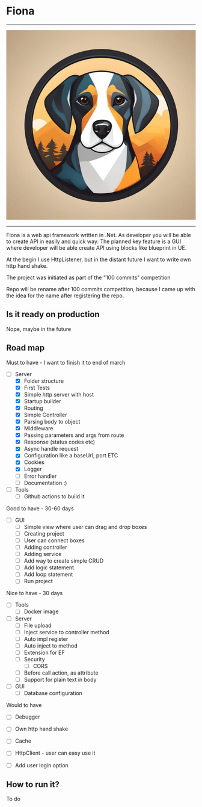 # Fiona

---
![logo](assets/logo.jpg)

---
Fiona is a web api framework written in .Net. As developer you will be able to create API in easily and quick way.
The planned key feature is a GUI where developer will be able create API using blocks like blueprint in UE.

At the begin I use HttpListener, but in the distant future I want to write own http hand shake.

The project was initiated as part of the "100 commits" competition

Repo will be rename after 100 commits competition, because I came up with the idea for the name after registering the repo.

## Is it ready on production
Nope, maybe in the future

## Road map

Must to have - I want to finish it to end of march
- [ ] Server
	- [X] Folder structure 
    - [X] First Tests
	- [X] Simple http server with host
	- [X] Startup builder
	- [X] Routing
	- [X] Simple Controller
	- [X] Parsing body to object
	- [X] Middleware
	- [X] Passing parameters and args from route
	- [X] Response (status codes etc)
	- [X] Async handle request
	- [X] Configuration like a baseUrl, port ETC
	- [X] Cookies
	- [X] Logger
	- [ ] Error handler
	- [ ] Documentation :)
- [ ] Tools
    - [ ] Github actions to build it

Good to have - 30-60 days
- [ ] GUI
	- [ ] Simple view where user can drag and drop boxes
	- [ ] Creating project
	- [ ] User can connect boxes
	- [ ] Adding controller 
	- [ ] Adding service
	- [ ] Add way to create simple CRUD
	- [ ] Add logic statement
	- [ ] Add loop statement
	- [ ] Run project

Nice to have - 30 days
- [ ] Tools
	- [ ] Docker image
- [ ] Server
    - [ ] File upload
	- [ ] Inject service to controller method
	- [ ] Auto impl register
	- [ ] Auto inject to method
	- [ ] Extension for EF
	- [ ] Security
		- [ ] CORS
	- [ ] Before call action, as attribute
	- [ ] Support for plain text in body
- [ ] GUI
	- [ ] Database configuration

Would to have
- [ ] Debugger
- [ ] Own http hand shake
- [ ] Cache
- [ ] HttpClient - user can easy use it
- [ ] Add user login option


## How to run it?
To do
